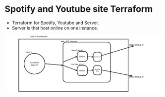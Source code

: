 # Spotify and Youtube site Terraform

- Terraform for Spotify, Youtube and Server.
- Server is that host online on one instance.

![EC2](/EC2.png)
